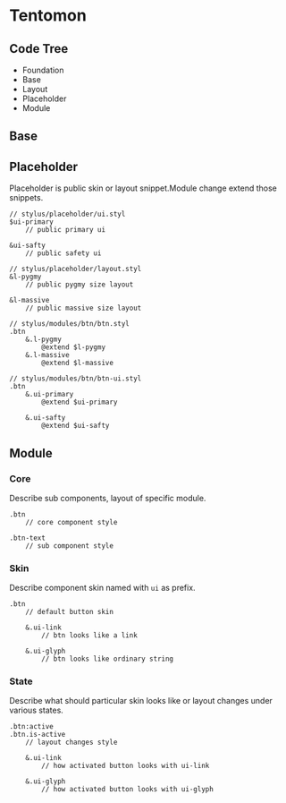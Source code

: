Tentomon
===

## Code Tree

+ Foundation
+ Base
+ Layout
+ Placeholder
+ Module

## Base

## Placeholder

Placeholder is public skin or layout snippet.Module change extend those snippets.

    // stylus/placeholder/ui.styl
    $ui-primary
        // public primary ui

    &ui-safty
        // public safety ui

    // stylus/placeholder/layout.styl
    &l-pygmy
        // public pygmy size layout

    &l-massive
        // public massive size layout

    // stylus/modules/btn/btn.styl
    .btn
        &.l-pygmy
            @extend $l-pygmy
        &.l-massive
            @extend $l-massive

    // stylus/modules/btn/btn-ui.styl
    .btn
        &.ui-primary
            @extend $ui-primary

        &.ui-safty
            @extend $ui-safty

## Module

### Core

Describe sub components, layout of specific module.

    .btn
        // core component style

    .btn-text
        // sub component style

### Skin

Describe component skin named with `ui` as prefix.

    .btn
        // default button skin

        &.ui-link
            // btn looks like a link

        &.ui-glyph
            // btn looks like ordinary string

### State

Describe what should particular skin looks like or layout changes under various states.

    .btn:active
    .btn.is-active
        // layout changes style

        &.ui-link
            // how activated button looks with ui-link

        &.ui-glyph
            // how activated button looks with ui-glyph
